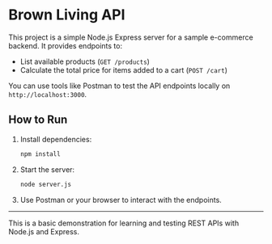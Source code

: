 # Brown Living API

This project is a simple Node.js Express server for a sample e-commerce backend. It provides endpoints to:

- List available products (`GET /products`)
- Calculate the total price for items added to a cart (`POST /cart`)

You can use tools like Postman to test the API endpoints locally on `http://localhost:3000`.

## How to Run

1. Install dependencies:
   ```sh
   npm install
   ```
2. Start the server:
   ```sh
   node server.js
   ```
3. Use Postman or your browser to interact with the endpoints.

---

This is a basic demonstration for learning and testing REST APIs with Node.js and Express.
